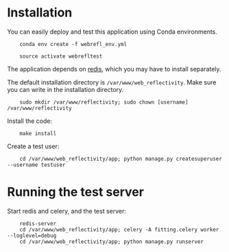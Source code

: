 # Installation
You can easily deploy and test this application using Conda environments.

        conda env create -f webrefl_env.yml

        source activate webrefltest

The application depends on [redis](https://redis.io/), which you may have to install separately.

The default installation directory is ``/var/www/web_reflectivity``.
Make sure you can write in the installation directory.

        sudo mkdir /var/www/reflectivity; sudo chown [username] /var/www/reflectivity

Install the code:

        make install

Create a test user:

        cd /var/www/web_reflectivity/app; python manage.py createsuperuser --username testuser


# Running the test server
Start redis and celery, and the test server:

        redis-server
        cd /var/www/web_reflectivity/app; celery -A fitting.celery worker --loglevel=debug
        cd /var/www/web_reflectivity/app; python manage.py runserver
